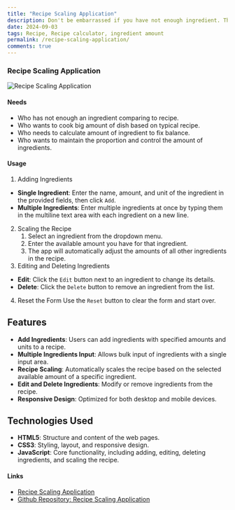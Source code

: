 ```yaml
---
title: "Recipe Scaling Application"
description: Don't be embarrassed if you have not enough ingredient. This utility helps you cook by calculating each ingredient, how much you have a ingredient.
date: 2024-09-03
tags: Recipe, Recipe calculator, ingredient amount
permalink: /recipe-scaling-application/
comments: true
---
```


### Recipe Scaling Application

<img src="{{site.assets}}{{ page.permalink }}recipescalingapplication.jpg" alt="Recipe Scaling Application">

#### Needs

- Who has not enough an ingredient comparing to recipe.
- Who wants to cook big amount of dish based on typical recipe.
- Who needs to calculate amount of ingredient to fix balance.
- Who wants to maintain the proportion and control the amount of ingredients.

#### Usage

1. Adding Ingredients

- **Single Ingredient**: Enter the name, amount, and unit of the ingredient in the provided fields, then click `Add`.
- **Multiple Ingredients**: Enter multiple ingredients at once by typing them in the multiline text area with each ingredient on a new line.

2. Scaling the Recipe
   1. Select an ingredient from the dropdown menu.
   2. Enter the available amount you have for that ingredient.
   3. The app will automatically adjust the amounts of all other ingredients in the recipe.
3. Editing and Deleting Ingredients

- **Edit**: Click the `Edit` button next to an ingredient to change its details.
- **Delete**: Click the `Delete` button to remove an ingredient from the list.

4. Reset the Form
   Use the `Reset` button to clear the form and start over.

## Features

- **Add Ingredients**: Users can add ingredients with specified amounts and units to a recipe.
- **Multiple Ingredients Input**: Allows bulk input of ingredients with a single input area.
- **Recipe Scaling**: Automatically scales the recipe based on the selected available amount of a specific ingredient.
- **Edit and Delete Ingredients**: Modify or remove ingredients from the recipe.
- **Responsive Design**: Optimized for both desktop and mobile devices.

## Technologies Used

- **HTML5**: Structure and content of the web pages.
- **CSS3**: Styling, layout, and responsive design.
- **JavaScript**: Core functionality, including adding, editing, deleting ingredients, and scaling the recipe.

#### Links

- [Recipe Scaling Application](https://saramjh.github.io/recipeCalc)
- [Github Repository: Recipe Scaling Application](https://github.com/saramjh/recipeCalc)
